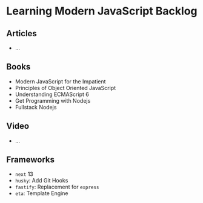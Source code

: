 # Learning Modern JavaScript Backlog

## Articles
- ...

## Books
- Modern JavaScript for the Impatient
- Principles of Object Oriented JavaScript
- Understanding ECMAScript 6
- Get Programming with Nodejs
- Fullstack Nodejs

## Video
- ...

## Frameworks
- `next` 13
- `husky`: Add Git Hooks
- `fastify`: Replacement for `express`
- `eta`: Template Engine